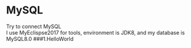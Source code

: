 # MySQL
Try to connect MySQL </br>
I use MyEclispse2017 for tools, environment is JDK8, and my database is MySQL8.0
###1.HelloWorld
